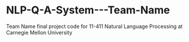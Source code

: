 # NLP-Q-A-System---Team-Name
Team Name final project code for 11-411 Natural Language Processing at Carnegie Mellon University
